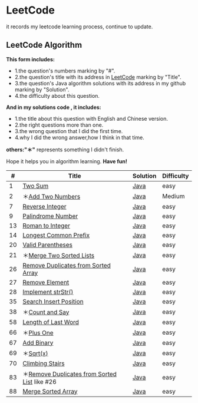 # LeetCode

it records my leetcode learning process, continue to update.  


## LeetCode Algorithm

**This form includes:**

- 1.the question's numbers marking by "#".
- 2.the question's title with its address in [LeetCode](https://leetcode.com/) marking by "Title".
- 3.the question's Java algorithm solutions with its address in my github marking by "Solution".
- 4.the difficulty about this question.

**And in my solutions code , it includes:**

- 1.the title about this question with English and Chinese version.
- 2.the right questions more than one.
- 3.the wrong question that I did the first time.
- 4.why I did the wrong answer,how I think in that time.

**others:"＊"** represents something I didn't finish.

Hope it helps you in algorithm learning. **Have fun!**


| #   | Title  | Solution | Difficulty |
| --- | ------ | -------- | ---------- |
| 1 | [Two Sum](https://leetcode.com/problems/two-sum/) | [Java](https://github.com/codingXiaxw/leetcode/blob/master/algorithms/Java/two_sum.java) | easy |
|2|＊[Add Two Numbers](https://leetcode.com/problems/add-two-numbers/)|[Java]()|Medium|
|7|[Reverse Integer](https://leetcode.com/problems/reverse-integer/)| [Java](https://github.com/codingXiaxw/leetcode/blob/master/algorithms/Java/reverse.java) | easy |
|9|[Palindrome Number](https://leetcode.com/problems/palindrome-number/)|[Java](https://github.com/codingXiaxw/leetcode/blob/master/algorithms/Java/palindromeNumber.java)| easy |
|13|[Roman to Integer]()|[Java](https://github.com/codingXiaxw/leetcode/blob/master/algorithms/Java/romanToInteger.java)|easy|
|14|[Longest Common Prefix](https://leetcode.com/problems/longest-common-prefix/)|[Java](https://github.com/codingXiaxw/leetcode/blob/master/algorithms/Java/longestCommonPrefix.java)|easy|
|20|[Valid Parentheses](https://leetcode.com/problems/valid-parentheses/)|[Java](https://github.com/codingXiaxw/leetcode/blob/master/algorithms/Java/validParentheses.java)|easy|
|21|＊[Merge Two Sorted Lists]()|[Java](https://github.com/codingXiaxw/leetcode/blob/master/algorithms/Java/mergeTwoSortedLists.java)|easy|
|26|[Remove Duplicates from Sorted Array](https://leetcode.com/problems/remove-duplicates-from-sorted-array/)|[Java](https://github.com/codingXiaxw/leetcode/blob/master/algorithms/Java/removeDuplicatesFromSortedArray.java)|easy|
|27|[Remove Element](https://leetcode.com/problems/remove-element/)|[Java](https://github.com/codingXiaxw/leetcode/blob/master/algorithms/Java/removeElement.java)|easy|
|28|[Implement strStr()]()|[Java](https://github.com/codingXiaxw/leetcode/blob/master/algorithms/Java/implementStrStr.java)|easy|
|35|[Search Insert Position](https://leetcode.com/problems/search-insert-position/)|[Java](https://github.com/codingXiaxw/leetcode/blob/master/algorithms/Java/searchInsertPosition.java)|easy|
|38|＊[Count and Say](https://leetcode.com/problems/count-and-say/)|[Java](https://github.com/codingXiaxw/leetcode/blob/master/algorithms/Java/countAndSay.java)|easy|
|58|[Length of Last Word](https://leetcode.com/problems/length-of-last-word/)|[Java](https://github.com/codingXiaxw/leetcode/blob/master/algorithms/Java/lengthOfLastWord.java)|easy|
|66|＊[Plus One](https://leetcode.com/problems/plus-one/)|[Java](https://github.com/codingXiaxw/leetcode/blob/master/algorithms/Java/plusOne.java)|easy|
|67|[Add Binary](https://leetcode.com/problems/add-binary/)|[Java](https://github.com/codingXiaxw/leetcode/blob/master/algorithms/Java/addBinary.java)|easy|
|69|＊[Sqrt(x)](https://leetcode.com/problems/sqrtx/)|[Java](https://github.com/codingXiaxw/leetcode/blob/master/algorithms/Java/sqrt.java)|easy|
|70|[Climbing Stairs](https://leetcode.com/problems/climbing-stairs/)|[Java](https://github.com/codingXiaxw/leetcode/blob/master/algorithms/Java/climbingStairs.java)|easy|
|83|＊[Remove Duplicates from Sorted List](https://leetcode.com/problems/remove-duplicates-from-sorted-list/) like #26|[Java](https://github.com/codingXiaxw/leetcode/blob/master/algorithms/Java/removeDuplicatesFromSortedList.java)|easy|
|88|[Merge Sorted Array](https://leetcode.com/problems/merge-sorted-array/)|[Java]()|easy|





